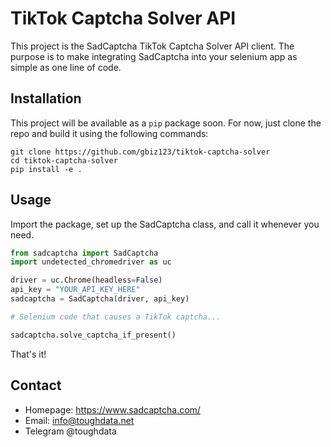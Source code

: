 # TikTok Captcha Solver API
This project is the SadCaptcha TikTok Captcha Solver API client.
The purpose is to make integrating SadCaptcha into your selenium app as simple as one line of code.


## Installation
This project will be available as a `pip` package soon. 
For now, just clone the repo and build it using the following commands:
```
git clone https://github.com/gbiz123/tiktok-captcha-solver
cd tiktok-captcha-solver
pip install -e .
```

## Usage
Import the package, set up the SadCaptcha class, and call it whenever you need.

```py
from sadcaptcha import SadCaptcha
import undetected_chromedriver as uc

driver = uc.Chrome(headless=False)
api_key = "YOUR_API_KEY_HERE"
sadcaptcha = SadCaptcha(driver, api_key)

# Selenium code that causes a TikTok captcha...

sadcaptcha.solve_captcha_if_present()
```

That's it!

## Contact
- Homepage: https://www.sadcaptcha.com/
- Email: info@toughdata.net
- Telegram @toughdata
